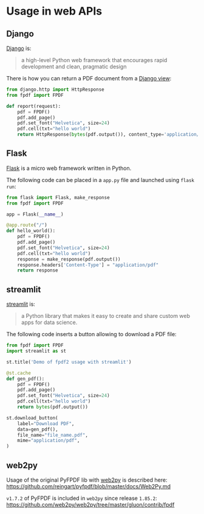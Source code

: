 # Usage in web APIs #

## Django ##
[Django](https://www.djangoproject.com/) is:
> a high-level Python web framework that encourages rapid development and clean, pragmatic design

There is how you can return a PDF document from a [Django view](https://docs.djangoproject.com/en/4.0/topics/http/views/):

```python
from django.http import HttpResponse
from fpdf import FPDF

def report(request):
    pdf = FPDF()
    pdf.add_page()
    pdf.set_font("Helvetica", size=24)
    pdf.cell(txt="hello world")
    return HttpResponse(bytes(pdf.output()), content_type='application/pdf')
```

## Flask ##
[Flask](https://flask.palletsprojects.com) is a micro web framework written in Python.

The following code can be placed in a `app.py` file and launched using `flask run`:

```python
from flask import Flask, make_response
from fpdf import FPDF

app = Flask(__name__)

@app.route("/")
def hello_world():
    pdf = FPDF()
    pdf.add_page()
    pdf.set_font("Helvetica", size=24)
    pdf.cell(txt="hello world")
    response = make_response(pdf.output())
    response.headers['Content-Type'] = "application/pdf"
    return response
```

## streamlit ##
[streamlit](https://streamlit.io) is:
> a Python library that makes it easy to create and share custom web apps for data science. 

The following code inserts a button allowing to download a PDF file:

```python
from fpdf import FPDF
import streamlit as st

st.title('Demo of fpdf2 usage with streamlit')

@st.cache
def gen_pdf():
    pdf = FPDF()
    pdf.add_page()
    pdf.set_font("Helvetica", size=24)
    pdf.cell(txt="hello world")
    return bytes(pdf.output())

st.download_button(
    label="Download PDF",
    data=gen_pdf(),
    file_name="file_name.pdf",
    mime="application/pdf",
)
```

## web2py ##
Usage of the original PyFPDF lib with [web2py](http://www.web2py.com/) is described here: <https://github.com/reingart/pyfpdf/blob/master/docs/Web2Py.md>

`v1.7.2` of PyFPDF is included in `web2py` since release `1.85.2`: <https://github.com/web2py/web2py/tree/master/gluon/contrib/fpdf>
